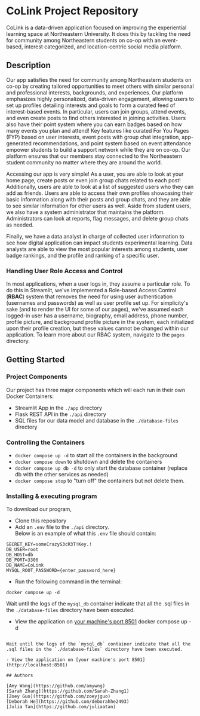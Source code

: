 # CoLink Project Repository

CoLink is a data-driven application focused on improving the experiential learning space at Northeastern University. It does this by tackling the need for community among Northeastern students on co-op with an event-based, interest categorized, and location-centric social media platform.

## Description

Our app satisfies the need for community among Northeastern students on co-op by creating tailored opportunities to meet others with similar personal and professional interests, backgrounds, and experiences. Our platform emphasizes highly personalized, data-driven engagement, allowing users to set up profiles detailing interests and goals to form a curated feed of interest-based events. In particular, users can join groups, attend events, and even create posts to find others interested in joining activities. Users also have their point system where you can earn badges based on how many events you plan and attend! Key features like curated For You Pages (FYP) based on user interests, event posts with group chat integration, app-generated recommendations, and point system based on event attendance empower students to build a support network while they are on co-op. Our platform ensures that our members stay connected to the Northeastern student community no matter where they are around the world.

Accessing our app is very simple! As a user, you are able to look at your home page, create posts or even join group chats related to each post! Additionally, users are able to look at a list of suggested users who they can add as friends. Users are able to access their own profiles showcasing their basic information along with their posts and group chats, and they are able to see similar information for other users as well. Aside from student users, we also have a system administrator that maintains the platform. Administrators can look at reports, flag messages, and delete group chats as needed.

Finally, we have a data analyst in charge of collected user information to see how digital application can impact students experimental learning. Data analysts are able to view the most popular interests among students, user badge rankings, and the profile and ranking of a specific user.

### Handling User Role Access and Control

In most applications, when a user logs in, they assume a particular role. To do this in Streamlit, we've implemented a Role-based Access Control (**RBAC**) system that removes the need for using user authentication (usernames and passwords) as well as user profile set up. For simplicity's sake (and to render the UI for some of our pages), we've assumed each logged-in user has a username, biography, email address, phone number, profile picture, and background profile picture in the system, each initialized upon their profile creation, but these values cannot be changed within our application. To learn more about our RBAC system, navigate to the `pages` directory.

## Getting Started

### Project Components

Our project has three major components which will each run in their own Docker Containers:

- Streamlit App in the `./app` directory
- Flask REST API in the `./api` directory
- SQL files for our data model and database in the `./database-files` directory

### Controlling the Containers

- `docker compose up -d` to start all the containers in the background
- `docker compose down` to shutdown and delete the containers
- `docker compose up db -d` to only start the database container (replace db with the other services as needed)
- `docker compose stop` to "turn off" the containers but not delete them.

### Installing & executing program

To download our program,

- Clone this repository
- Add an `.env` file to the `./api` directory.  
   Below is an example of what this `.env` file should contain:

```
SECRET_KEY=someCrazyS3cR3T!Key.!
DB_USER=root
DB_HOST=db
DB_PORT=3306
DB_NAME=CoLink
MYSQL_ROOT_PASSWORD={enter_password_here}
```

- Run the following command in the terminal:

```
docker compose up -d
```

Wait until the logs of the `mysql_db` container indicate that all the .sql files in the `./database-files` directory have been executed.

- View the application on [your machine's port 8501](http://localhost:8501)
  docker compose up -d

```

Wait until the logs of the `mysql_db` container indicate that all the .sql files in the `./database-files` directory have been executed.

- View the application on [your machine's port 8501](http://localhost:8501)

## Authors

[Amy Wang](https://github.com/amywng)
[Sarah Zhang](https://github.com/Sarah-Zhang1)
[Zoey Guo](https://github.com/zoeyjguo)
[Deborah He](https://github.com/deborahhe2493)
[Julia Tan](https://github.com/juliaatan)
```

